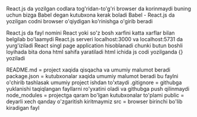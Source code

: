React.js da yozilgan codlara tog'ridan-to'g'ri browser da korinmaydi buning uchun bizga 
Babel degan kutubxona kerak boladi 
Babel - React.js da yozilgan codni browser o'qiydigan ko'rinishga o'girib beradi

React.js da fayl nomini React yoki so'z bosh xarfini katta xarflar bilan belgilab bo'laamydi
React.js serveri localhost:3000 va localhost:5731 da yurg'iziladi
React singl page application hisoblanadi chunki butun boshli loyihada bita dona html sahifa yaratiladi
html ichida js codi yozilganda {} yoziladi


README.md    = project xaqida qisqacha va umumiy malumot beradi
package.json = kutubxonalar xaqida umumiy malumot beradi bu faylni o'chirib tashlasak umumiy project ishdan to'xtaydi
.gitignore   = githubga yuklanishi taqiqlangan fayllarni ro'yxatini oladi va githubga push qilinmaydi
node_modules = projectga qaram bo'lgan kutubxonalar to'plami
public       = deyarli xech qanday o'zgaritish kiritmaymiz
src          = browser birinchi bo'lib kiradigan fayl